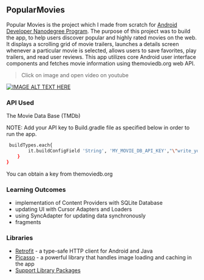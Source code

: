 ## PopularMovies
 Popular Movies is the project which I made from scratch for [Android Developer Nanodegree Program](https://eu.udacity.com/course/android-developer-nanodegree-by-google--nd801). The purpose of this project was to build the app, to help users discover popular and highly rated movies on the web. It displays a scrolling grid of movie trailers, launches a details screen whenever a particular movie is selected, allows users to save favorites, play trailers, and read user reviews. This app utilizes core Android user interface components and fetches movie information using themoviedb.org web API.

> Click on image and open video on youtube

[![IMAGE ALT TEXT HERE](http://img.youtube.com/vi/kSzq3fyg85w/0.jpg)](https://www.youtube.com/watch?v=kSzq3fyg85w)

### API Used
 The Movie Data Base (TMDb)
 
 NOTE: Add your API key to Build.gradle file as specified below in order to run the app.
 ```sh
  buildTypes.each{
         it.buildConfigField 'String', 'MY_MOVIE_DB_API_KEY',"\"write_your_key_here\""
     }
 }
 ```
 You can obtain a key from themoviedb.org
### Learning Outcomes

* implementation of Content Providers with SQLite Database
* updating UI with Cursor Adapters and Loaders
* using SyncAdapter for updating data synchronously
* fragments

### Libraries

* [Retrofit](https://github.com/square/retrofit) - a type-safe HTTP client for Android and Java
* [Picasso](http://square.github.io/picasso/) - a powerful library that handles image loading and caching in the app
* [Support Library Packages](https://developer.android.com/topic/libraries/support-library/packages)

